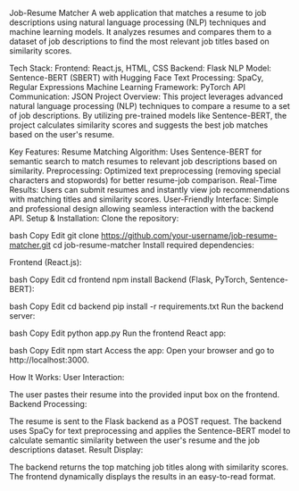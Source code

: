 Job-Resume Matcher
A web application that matches a resume to job descriptions using natural language processing (NLP) techniques and machine learning models. It analyzes resumes and compares them to a dataset of job descriptions to find the most relevant job titles based on similarity scores.

Tech Stack:
Frontend: React.js, HTML, CSS
Backend: Flask
NLP Model: Sentence-BERT (SBERT) with Hugging Face
Text Processing: SpaCy, Regular Expressions
Machine Learning Framework: PyTorch
API Communication: JSON
Project Overview:
This project leverages advanced natural language processing (NLP) techniques to compare a resume to a set of job descriptions. By utilizing pre-trained models like Sentence-BERT, the project calculates similarity scores and suggests the best job matches based on the user's resume.

Key Features:
Resume Matching Algorithm: Uses Sentence-BERT for semantic search to match resumes to relevant job descriptions based on similarity.
Preprocessing: Optimized text preprocessing (removing special characters and stopwords) for better resume-job comparison.
Real-Time Results: Users can submit resumes and instantly view job recommendations with matching titles and similarity scores.
User-Friendly Interface: Simple and professional design allowing seamless interaction with the backend API.
Setup & Installation:
Clone the repository:

bash
Copy
Edit
git clone https://github.com/your-username/job-resume-matcher.git
cd job-resume-matcher
Install required dependencies:

Frontend (React.js):

bash
Copy
Edit
cd frontend
npm install
Backend (Flask, PyTorch, Sentence-BERT):

bash
Copy
Edit
cd backend
pip install -r requirements.txt
Run the backend server:

bash
Copy
Edit
python app.py
Run the frontend React app:

bash
Copy
Edit
npm start
Access the app:
Open your browser and go to http://localhost:3000.

How It Works:
User Interaction:

The user pastes their resume into the provided input box on the frontend.
Backend Processing:

The resume is sent to the Flask backend as a POST request.
The backend uses SpaCy for text preprocessing and applies the Sentence-BERT model to calculate semantic similarity between the user's resume and the job descriptions dataset.
Result Display:

The backend returns the top matching job titles along with similarity scores.
The frontend dynamically displays the results in an easy-to-read format.
